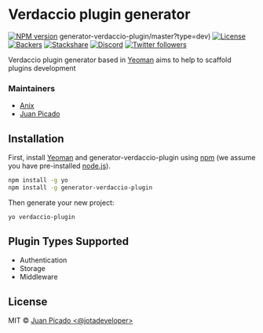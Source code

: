 # Verdaccio plugin generator

[![NPM version][npm-image]][npm-url]
generator-verdaccio-plugin/master?type=dev)
[![License](https://img.shields.io/github/license/verdaccio/generator-verdaccio-plugin)](./LICENSE)
[![Backers](https://opencollective.com/verdaccio/tiers/backer/badge.svg?label=Backer&color=brightgreen)](https://opencollective.com/verdaccio)
[![Stackshare](https://img.shields.io/badge/Follow%20on-StackShare-blue.svg?logo=stackshare&style=flat)](https://stackshare.io/verdaccio)
[![Discord](https://img.shields.io/discord/388674437219745793?logo=discord)](http://chat.verdaccio.org/)
[![Twitter followers](https://img.shields.io/twitter/follow/verdaccio_npm.svg?style=social&label=Follow)](https://twitter.com/verdaccio_npm)

Verdaccio plugin generator based in [Yeoman](http://yeoman.io) aims to help to scaffold plugins development

### Maintainers

* [Anix](https://github.com/anikethsaha)
* [Juan Picado](https://github.com/juanpicado)

## Installation

First, install [Yeoman](http://yeoman.io) and generator-verdaccio-plugin using [npm](https://www.npmjs.com/) (we assume you have pre-installed [node.js](https://nodejs.org/)).

```bash
npm install -g yo
npm install -g generator-verdaccio-plugin
```

Then generate your new project:

```bash
yo verdaccio-plugin
```

## Plugin Types Supported

- Authentication
- Storage
- Middleware


## License

MIT © [Juan Picado &lt;@jotadeveloper&gt;]()

[npm-image]: https://badge.fury.io/js/generator-verdaccio-plugin.svg
[npm-url]: https://npmjs.org/package/generator-verdaccio-plugin
[daviddm-image]: https://david-dm.org/verdaccio/generator-verdaccio-plugin.svg?theme=shields.io
[daviddm-url]: https://david-dm.org/verdaccio/generator-verdaccio-plugin

